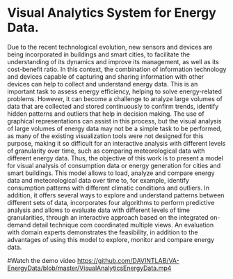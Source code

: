 # Visual Analytics System for Energy Data.


Due to the recent technological evolution, new sensors and devices are being incorporated
in buildings and smart cities, to facilitate the understanding of its dynamics and
improve its management, as well as its cost-benefit ratio. In this context, the combination of
information technology and devices capable of capturing and sharing information with other
devices can help to collect and understand energy data. This is an important task to assess
energy efficiency, helping to solve energy-related problems. However, it can become
a challenge to analyze large volumes of data that are collected and stored continuously to
confirm trends, identify hidden patterns and outliers that help in decision making. The use
of graphical representations can assist in this process, but the visual analysis of large volumes
of energy data may not be a simple task to be performed, as many of the existing
visualization tools were not designed for this purpose, making it so difficult for an interactive
analysis with different levels of granularity over time, such as comparing meteorological
data with different energy data. Thus, the objective of this work is to present a model for
visual analysis of consumption data or energy generation for cities and smart buildings. This
model allows to load, analyze and compare energy data and meteorological data over time
to, for example, identify consumption patterns with different climatic conditions and outliers.
In addition, it offers several ways to explore and understand patterns between different sets
of data, incorporates four algorithms to perform predictive analysis and allows to evaluate
data with different levels of time granularities, through an interactive approach based on
the integrated on-demand detail technique com coordinated multiple views. An evaluation
with domain experts demonstrates the feasibility, in addition to the advantages of using this
model to explore, monitor and compare energy data.

#Watch the demo video
https://github.com/DAVINTLAB/VA-EnergyData/blob/master/VisualAnalyticsEnergyData.mp4
